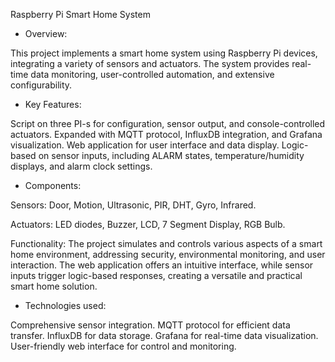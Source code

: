 Raspberry Pi Smart Home System

- Overview:

This project implements a smart home system using Raspberry Pi devices, integrating a variety of sensors and actuators. The system provides real-time data monitoring, user-controlled automation, and extensive configurability.

- Key Features:

Script on three PI-s for configuration, sensor output, and console-controlled actuators.
Expanded with MQTT protocol, InfluxDB integration, and Grafana visualization.
Web application for user interface and data display.
Logic-based on sensor inputs, including ALARM states, temperature/humidity displays, and alarm clock settings.

- Components:

Sensors: Door, Motion, Ultrasonic, PIR, DHT, Gyro, Infrared.

Actuators: LED diodes, Buzzer, LCD, 7 Segment Display, RGB Bulb.

Functionality:
The project simulates and controls various aspects of a smart home environment, addressing security, environmental monitoring, and user interaction. The web application offers an intuitive interface, while sensor inputs trigger logic-based responses, creating a versatile and practical smart home solution.

- Technologies used:

Comprehensive sensor integration.
MQTT protocol for efficient data transfer.
InfluxDB for data storage.
Grafana for real-time data visualization.
User-friendly web interface for control and monitoring.
